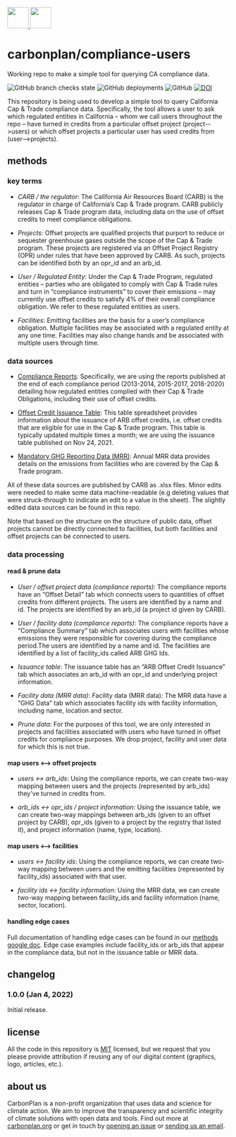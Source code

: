 <p align='left'>
  <a href='https://carbonplan.org/#gh-light-mode-only'>
    <img
      src='https://carbonplan-assets.s3.amazonaws.com/monogram/dark-small.png'
      height='48px'
    />
  </a>
  <a href='https://carbonplan.org/#gh-dark-mode-only'>
    <img
      src='https://carbonplan-assets.s3.amazonaws.com/monogram/light-small.png'
      height='48px'
    />
  </a>
</p>

# carbonplan/compliance-users

Working repo to make a simple tool for querying CA compliance data.

![GitHub branch checks state](https://img.shields.io/github/checks-status/carbonplan/compliance-users/main?style=flat-square)
![GitHub deployments](https://img.shields.io/github/deployments/carbonplan/compliance-users/production?label=vercel&logo=vercel&logoColor=white&style=flat-square)
![GitHub](https://img.shields.io/github/license/carbonplan/compliance-users?style=flat-square)
[![DOI](https://img.shields.io/badge/DOI-10.5281/zenodo.5819475-blue?style=flat-square)](https://doi.org/10.5281/zenodo.5819475)

[mit license]: https://badgen.net/badge/license/MIT/blue

This repository is being used to develop a simple tool to query California Cap & Trade compliance data. Specifically, the tool allows a user to ask which regulated entities in California – whom we call users throughout the repo – have turned in credits from a particular offset project (project-->users) or which offset projects a particular user has used credits from (user-->projects).

## methods

### key terms

- _CARB / the regulator_: The California Air Resources Board (CARB) is the regulator in charge of California’s Cap & Trade program. CARB publicly releases Cap & Trade program data, including data on the use of offset credits to meet compliance obligations.

- _Projects_: Offset projects are qualified projects that purport to reduce or sequester greenhouse gases outside the scope of the Cap & Trade program. These projects are registered via an Offset Project Registry (OPR) under rules that have been approved by CARB. As such, projects can be identified both by an opr_id and an arb_id.

- _User / Regulated Entity_: Under the Cap & Trade Program, regulated entities – parties who are obligated to comply with Cap & Trade rules and turn in “compliance instruments” to cover their emissions – may currently use offset credits to satisfy 4% of their overall compliance obligation. We refer to these regulated entities as users.

- _Facilities_: Emitting facilities are the basis for a user’s compliance obligation. Multiple facilities may be associated with a regulated entity at any one time. Facilities may also change hands and be associated with multiple users through time.

### data sources

- [Compliance Reports](https://ww2.arb.ca.gov/our-work/programs/cap-and-trade-program/cap-and-trade-program-data): Specifically, we are using the reports published at the end of each compliance period (2013-2014, 2015-2017, 2018-2020) detailing how regulated entities complied with their Cap & Trade Obligations, including their use of offset credits.

- [Offset Credit Issuance Table](https://ww2.arb.ca.gov/our-work/programs/cap-and-trade-program/cap-and-trade-program-data): This table spreadsheet provides information about the issuance of ARB offset credits, i.e. offset credits that are eligible for use in the Cap & Trade program. This table is typically updated multiple times a month; we are using the issuance table published on Nov 24, 2021.

- [Mandatory GHG Reporting Data (MRR)](https://ww2.arb.ca.gov/mrr-data): Annual MRR data provides details on the emissions from facilities who are covered by the Cap & Trade program.

All of these data sources are published by CARB as .xlsx files. Minor edits were needed to make some data machine-readable (e.g deleting values that were struck-through to indicate an edit to a value in the sheet). The slightly edited data sources can be found in this repo.

Note that based on the structure on the structure of public data, offset projects cannot be directly connected to facilities, but both facilities and offset projects can be connected to users.

### data processing

#### read & prune data

- _User / offset project data (compliance reports)_: The compliance reports have an “Offset Detail” tab which connects users to quantities of offset credits from different projects. The users are identified by a name and id. The projects are identified by an arb_id (a project id given by CARB).

- _User / facility data (compliance reports)_: The compliance reports have a “Compliance Summary” tab which associates users with facilities whose emissions they were responsible for covering during the compliance period.The users are identified by a name and id. The facilities are identified by a list of facility_ids called ARB GHG Ids.

- _Issuance table_: The issuance table has an “ARB Offset Credit Issuance” tab which associates an arb_id with an opr_id and underlying project information.

- _Facility data (MRR data)_: Facility data (MRR data): The MRR data have a “GHG Data” tab which associates facility ids with facility information, including name, location and sector.

- _Prune data_: For the purposes of this tool, we are only interested in projects and facilities associated with users who have turned in offset credits for compliance purposes. We drop project, facility and user data for which this is not true.

#### map users <--> offset projects

- _users <-> arb_ids_: Using the compliance reports, we can create two-way mapping between users and the projects (represented by arb_ids) they've turned in credits from.

- _arb_ids <-> opr_ids / project information_: Using the issuance table, we can create two-way mappings between arb_ids (given to an offset project by CARB), opr_ids (given to a project by the registry that listed it), and project information (name, type, location).

#### map users <--> facilities

- _users <-> facility ids_: Using the compliance reports, we can create two-way mapping between users and the emitting facilities (represented by facility_ids) associated with that user.

- _facility ids <-> facility information_: Using the MRR data, we can create two-way mapping between facility_ids and facility information (name, sector, location).

#### handling edge cases

Full documentation of handling edge cases can be found in our [methods google doc](https://docs.google.com/document/d/1DZT6bWENq4EZ_BAnscwMWN-Tc1ketSiWeEQ3hhSmi10/edit#heading=h.2umnfgrdaf01). Edge case examples include facility_ids or arb_ids that appear in the compliance data, but not in the issuance table or MRR data.

## changelog

### 1.0.0 (Jan 4, 2022)

Initial release.

## license

All the code in this repository is [MIT](https://choosealicense.com/licenses/mit/) licensed, but we request that you please provide attribution if reusing any of our digital content (graphics, logo, articles, etc.).

## about us

CarbonPlan is a non-profit organization that uses data and science for climate action. We aim to improve the transparency and scientific integrity of climate solutions with open data and tools. Find out more at [carbonplan.org](https://carbonplan.org/) or get in touch by [opening an issue](https://github.com/carbonplan/compliance-users/issues/new) or [sending us an email](mailto:hello@carbonplan.org).
